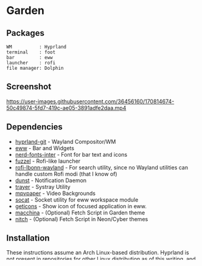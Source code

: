 # Garden

## Packages

```
WM          : Hyprland
terminal    : foot
bar         : eww
launcher    : rofi
file manager: Dolphin
```

## Screenshot


https://user-images.githubusercontent.com/36456160/170814674-50c49874-5fd7-419c-ae05-3891adfe2daa.mp4


## Dependencies

- [hyprland-git](https://github.com/vaxerski/hyprland) - Wayland Compositor/WM
- [eww](https://github.com/elkowar/eww) - Bar and Widgets
- [nerd-fonts-inter](https://github.com/rsms/inter) - Font for bar text and icons
- [fuzzel](https://codeberg.org/dnkl/fuzzel) - Rofi-like launcher
- [rofi-lbonn-wayland](https://github.com/lbonn/rofi) - For search utility, since no Wayland utilities can handle custom Rofi modi (that I know of)
- [dunst](https://github.com/dunst-project/dunst) - Notification Daemon
- [trayer](https://github.com/sargon/trayer-srg) - Systray Utility
- [mpvpaper](https://github.com/GhostNaN/mpvpaper) - Video Backgrounds
- [socat](http://www.dest-unreach.org/socat/) - Socket utility for eww workspace module
- [geticons](https://git.sr.ht/~zethra/geticons) - Show icon of focused application in eww.
- [macchina](https://github.com/Macchina-CLI/macchina) - (Optional) Fetch Script in Garden theme
- [nitch](https://github.com/unxsh/nitch) - (Optional) Fetch Script in Neon/Cyber themes


## Installation

These instructions assume an Arch Linux-based distribution. Hyprland is not present in repositories for other Linux distribution as of this writing, and availability of other dependencies may vary. If a package is unavailable on your distribution, please see the links in the Dependencies section to the various repositories for each dependency, and follow the relevant instructions to install manually.

1. Install an AUR Helper (if necessary): 
 
     ```bash
     sudo pacman -S base-devel git
     git clone https://aur.archlinux.org/yay
     cd yay
     makepkg -si
     ```

2. Install all required dependencies

    `yay -S --needed hyprland-git eww-wayland rofi-lbonn-wayland dunst trayer mpvpaper macchina nitch nerd-fonts-inter socat geticons`

3. Clone the repository

    `git clone https://github.com/taylor85345/garden-hyprland-dotfiles.git`

4. Copy dotfiles into your config directory (assumptions made).

    `cp -ri garden-hyprland-dotfiles/* $HOME/.config/`

## Configuration

   + **Default Apps script**
   
     I've included the default_app script, which assigns a program to each workspace and opens the appropriate application for the focused workspace. Edit the script with your preferred application for each workspace. This is called with the SUPER+SHIFT+ENTER keybind, or by right-clicking on the appropriate workspace icon in the bar.
    
     **Known issue:** this script currently will not work if more than one monitor is active, as hyprctl does not provide a way to identify the focused monitor.

  + **Application Theming**
    
    For consistency, I use the following themes in GTK and QT apps:
    
    - QT5/Kvantum: [Inverse-dark](https://github.com/yeyushengfan258/Inverse-dark-kde)
    - GTK: [gtk-theme-breath](https://github.com/manjaro/artwork-breath-gtk)

    I highly recommend using QT5 applications with this theme, particularly those made for the KDE desktop environment, and applying the Inverse-dark theme via `qt5ct` and `kvantum-manager`.
  
  + **Fetch Script**
    
    If you want to use my fetch script, you will need to install [Macchina](https://github.com/Macchina-CLI/macchina) and add `macchina` to your shell config:

    ```BASH
    macchina
    ```

## Tips
  
  + **Keybinds**
    
    `SUPER + LEFTMOUSE` - Drag to move windows
    
    `SUPER + RIGHTMOUSE` - Drag to resize windows
    
    `SUPER + ENTER` - Open Terminal (foot)
    
    `SUPER + SHIFT + ENTER` - Open default application for focused workspace (see hypr/default_apps script)
    
    `SUPER + (1-9)` - Switch to Workspace (1-9)
    
    `SUPER + SHIFT + (1-9)` - Move active window to Workspace (1-9)
    
    `SUPER + (LEFT,DOWN,UP,RIGHT or HJKL)` - Move window focus within workspace
    
    `SUPER + SHIFT + (LEFT,DOWN,UP,RIGHT or H,J,K,L)` - Move window within tiling layout
    
    `SUPER + SHIFT + (LEFT,DOWN,UP,RIGHT or H,J,K,L)` - Move window within tiling layout
    
    `SUPER + CTRL + (LEFT,RIGHT or H,L)` - Move to Previous/Next Workspace
    
    `SUPER + D` - Open Application Launcher (fuzzel)
    
    `SUPER + Q` - Kill current window
    
    `SUPER + SHIFT + Q` - Kill Hyprland
    
    `SUPER + S` - Toggle Tiling/Floating Window
    
    `SUPER + SHIFT + R` - Force reload of hyprland.cfg
    
    `SUPER + [ALT] + T` - Open or [Kill] Trayer
    
    `SUPER + [ALT] + B` - Open or [Kill] Bar
    
    `SUPER + [ALT] + F12` - Enable or [Disable] Background Blur (Helps FPS in Games)
    
    `SUPER + SPACE` - Launch Rofi File Browser Module 
    
    This covers the basics. See the Binds section of hyprland.conf for all configured keybinds.
